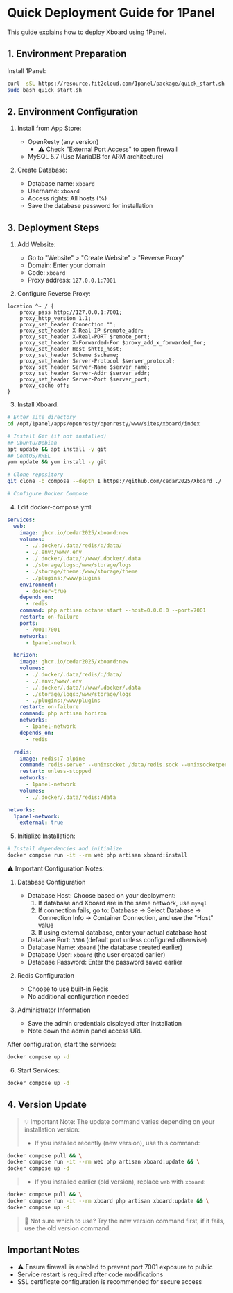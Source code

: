 # Quick Deployment Guide for 1Panel

This guide explains how to deploy Xboard using 1Panel.

## 1. Environment Preparation

Install 1Panel:
```bash
curl -sSL https://resource.fit2cloud.com/1panel/package/quick_start.sh -o quick_start.sh && \
sudo bash quick_start.sh
```

## 2. Environment Configuration

1. Install from App Store:
   - OpenResty (any version)
     - ⚠️ Check "External Port Access" to open firewall
   - MySQL 5.7 (Use MariaDB for ARM architecture)

2. Create Database:
   - Database name: `xboard`
   - Username: `xboard`
   - Access rights: All hosts (%)
   - Save the database password for installation

## 3. Deployment Steps

1. Add Website:
   - Go to "Website" > "Create Website" > "Reverse Proxy"
   - Domain: Enter your domain
   - Code: `xboard`
   - Proxy address: `127.0.0.1:7001`

2. Configure Reverse Proxy:
```nginx
location ^~ / {
    proxy_pass http://127.0.0.1:7001;
    proxy_http_version 1.1;
    proxy_set_header Connection "";
    proxy_set_header X-Real-IP $remote_addr;
    proxy_set_header X-Real-PORT $remote_port;
    proxy_set_header X-Forwarded-For $proxy_add_x_forwarded_for;
    proxy_set_header Host $http_host;
    proxy_set_header Scheme $scheme;
    proxy_set_header Server-Protocol $server_protocol;
    proxy_set_header Server-Name $server_name;
    proxy_set_header Server-Addr $server_addr;
    proxy_set_header Server-Port $server_port;
    proxy_cache off;
}
```

3. Install Xboard:
```bash
# Enter site directory
cd /opt/1panel/apps/openresty/openresty/www/sites/xboard/index

# Install Git (if not installed)
## Ubuntu/Debian
apt update && apt install -y git
## CentOS/RHEL
yum update && yum install -y git

# Clone repository
git clone -b compose --depth 1 https://github.com/cedar2025/Xboard ./

# Configure Docker Compose
```

4. Edit docker-compose.yml:
```yaml
services:
  web:
    image: ghcr.io/cedar2025/xboard:new
    volumes:
      - ./.docker/.data/redis/:/data/
      - ./.env:/www/.env
      - ./.docker/.data/:/www/.docker/.data
      - ./storage/logs:/www/storage/logs
      - ./storage/theme:/www/storage/theme
      - ./plugins:/www/plugins
    environment:
      - docker=true
    depends_on:
      - redis
    command: php artisan octane:start --host=0.0.0.0 --port=7001
    restart: on-failure
    ports:
      - 7001:7001
    networks:
      - 1panel-network

  horizon:
    image: ghcr.io/cedar2025/xboard:new
    volumes:
      - ./.docker/.data/redis/:/data/
      - ./.env:/www/.env
      - ./.docker/.data/:/www/.docker/.data
      - ./storage/logs:/www/storage/logs
      - ./plugins:/www/plugins
    restart: on-failure
    command: php artisan horizon
    networks:
      - 1panel-network
    depends_on:
      - redis

  redis:
    image: redis:7-alpine
    command: redis-server --unixsocket /data/redis.sock --unixsocketperm 777 --save 900 1 --save 300 10 --save 60 10000
    restart: unless-stopped
    networks:
      - 1panel-network
    volumes:
      - ./.docker/.data/redis:/data

networks:
  1panel-network:
    external: true
```

5. Initialize Installation:
```bash
# Install dependencies and initialize
docker compose run -it --rm web php artisan xboard:install
```

⚠️ Important Configuration Notes:
1. Database Configuration
   - Database Host: Choose based on your deployment:
     1. If database and Xboard are in the same network, use `mysql`
     2. If connection fails, go to: Database -> Select Database -> Connection Info -> Container Connection, and use the "Host" value
     3. If using external database, enter your actual database host
   - Database Port: `3306` (default port unless configured otherwise)
   - Database Name: `xboard` (the database created earlier)
   - Database User: `xboard` (the user created earlier)
   - Database Password: Enter the password saved earlier

2. Redis Configuration
   - Choose to use built-in Redis
   - No additional configuration needed

3. Administrator Information
   - Save the admin credentials displayed after installation
   - Note down the admin panel access URL

After configuration, start the services:
```bash
docker compose up -d
```

6. Start Services:
```bash
docker compose up -d
```

## 4. Version Update

> 💡 Important Note: The update command varies depending on your installation version:
> - If you installed recently (new version), use this command:
```bash
docker compose pull && \
docker compose run -it --rm web php artisan xboard:update && \
docker compose up -d
```
> - If you installed earlier (old version), replace `web` with `xboard`:
```bash
docker compose pull && \
docker compose run -it --rm xboard php artisan xboard:update && \
docker compose up -d
```
> 🤔 Not sure which to use? Try the new version command first, if it fails, use the old version command.

## Important Notes

- ⚠️ Ensure firewall is enabled to prevent port 7001 exposure to public
- Service restart is required after code modifications
- SSL certificate configuration is recommended for secure access 
